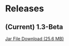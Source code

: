# Releases

## (Current) 1.3-Beta

[Jar File Download (25.6 MB)](https://gitlab.tu-clausthal.de/sfri16/discordmusicbotnetwork/raw/master/Jars/MusicBotNetwork_1.3-Beta.jar)